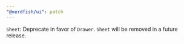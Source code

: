 ```yaml
---
"@nerdfish/ui": patch
---
```


`Sheet`: Deprecate in favor of `Drawer`. `Sheet` will be removed in a future release.
